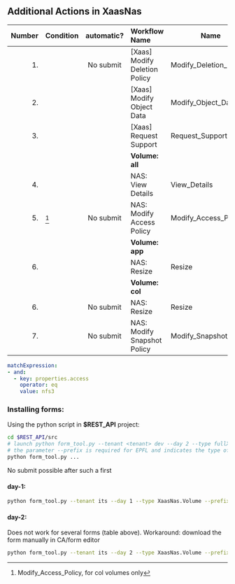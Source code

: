 ## Additional Actions in XaasNas
| Number | Condition | automatic? | Workflow  Name                | Name                    | Menu label             | form                                   | css |
|-------:|-----------|:----------:|:------------------------------|-------------------------|------------------------|----------------------------------------|-----|
|     1. |           | No submit  | [Xaas] Modify Deletion Policy | Modify_Deletion_Policy  | Modify Deletion Policy | [yml](Modify_Deletion_Policy.yml)      |
|     2. |           |            | [Xaas] Modify Object Data     | Modify_Object_Data      | Modify Object Data     | [yml](Modify_Object_Data.yml)          |
|     3. |           |            | [Xaas] Request Support        | Request_Support         | Request Support        | [yml](Request_Support.yml)             |
|        |           |            | **Volume: all**               |
|     4. |           |            | NAS: View Details             | View_Details            | View Details           | [yml](View_Details.yml)                |
|     5. | [^1]      | No submit  | NAS: Modify Access Policy     | Modify_Access_Policy    | Modify Access Policy   | [yml](Modify_Access_Policy.yml)        |
|        |           |            | **Volume: app**               |
|     6. |           |            | NAS: Resize                   | Resize                  | Resize                 | [yml](app/Resize.yml)...               |
|        |           |            | **Volume: col**               |
|     6. |           | No submit  | NAS: Resize                   | Resize                  | Resize                 | [yml](col/Resize.yml)...               |
|     7. |           | No submit  | NAS: Modify Snapshot Policy   | Modify_Snapshot_Policy  | Modify Snapshot Policy | [yml](col/Modify_Snapshot_Policy.yml)  |

[^1]: Modify_Access_Policy, for col volumes only
````yaml
matchExpression:
- and:
  - key: properties.access
    operator: eq
    value: nfs3
````

### Installing forms:
Using the python script in **$REST_API** project:
```bash
cd $REST_API/src
# launch python form_tool.py --tenant <tenant> dev --day 2 --type fullXaasDTName, e.g.
# the parameter --prefix is required for EPFL and indicates the type of volume col 
python form_tool.py ...
```
No submit possible after such a first 
#### day-1:
```bash
python form_tool.py --tenant its --day 1 --type XaasNas.Volume --prefix app
```
#### day-2:
Does not work for several forms (table above). Workaround: download the form manually in CA/form editor
```bash
python form_tool.py --tenant its --day 2 --type XaasNas.Volume --prefix app
```
